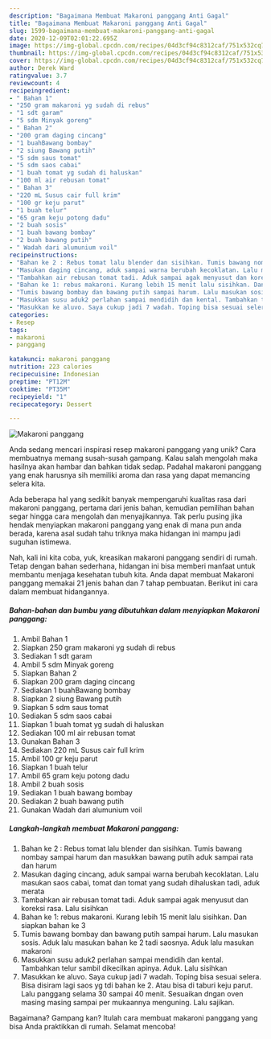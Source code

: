 ```yaml
---
description: "Bagaimana Membuat Makaroni panggang Anti Gagal"
title: "Bagaimana Membuat Makaroni panggang Anti Gagal"
slug: 1599-bagaimana-membuat-makaroni-panggang-anti-gagal
date: 2020-12-09T02:01:22.695Z
image: https://img-global.cpcdn.com/recipes/04d3cf94c8312caf/751x532cq70/makaroni-panggang-foto-resep-utama.jpg
thumbnail: https://img-global.cpcdn.com/recipes/04d3cf94c8312caf/751x532cq70/makaroni-panggang-foto-resep-utama.jpg
cover: https://img-global.cpcdn.com/recipes/04d3cf94c8312caf/751x532cq70/makaroni-panggang-foto-resep-utama.jpg
author: Derek Ward
ratingvalue: 3.7
reviewcount: 4
recipeingredient:
- " Bahan 1"
- "250 gram makaroni yg sudah di rebus"
- "1 sdt garam"
- "5 sdm Minyak goreng"
- " Bahan 2"
- "200 gram daging cincang"
- "1 buahBawang bombay"
- "2 siung Bawang putih"
- "5 sdm saus tomat"
- "5 sdm saos cabai"
- "1 buah tomat yg sudah di haluskan"
- "100 ml air rebusan tomat"
- " Bahan 3"
- "220 mL Susus cair full krim"
- "100 gr keju parut"
- "1 buah telur"
- "65 gram keju potong dadu"
- "2 buah sosis"
- "1 buah bawang bombay"
- "2 buah bawang putih"
- " Wadah dari alumunium voil"
recipeinstructions:
- "Bahan ke 2 : Rebus tomat lalu blender dan sisihkan. Tumis bawang nombay sampai harum dan masukkan bawang putih aduk sampai rata dan harum"
- "Masukan daging cincang, aduk sampai warna berubah kecoklatan. Lalu masukan saos cabai, tomat dan tomat yang sudah dihaluskan tadi, aduk merata"
- "Tambahkan air rebusan tomat tadi. Aduk sampai agak menyusut dan koreksi rasa. Lalu sisihkan"
- "Bahan ke 1: rebus makaroni. Kurang lebih 15 menit lalu sisihkan. Dan siapkan bahan ke 3"
- "Tumis bawang bombay dan bawang putih sampai harum. Lalu masukan sosis. Aduk lalu masukan bahan ke 2 tadi saosnya. Aduk lalu masukan makaroni"
- "Masukkan susu aduk2 perlahan sampai mendidih dan kental. Tambahkan telur sambil dikecilkan apinya. Aduk. Lalu sisihkan"
- "Masukkan ke aluvo. Saya cukup jadi 7 wadah. Toping bisa sesuai selera. Bisa disiram lagi saos yg tdi bahan ke 2. Atau bisa di taburi keju parut. Lalu panggang selama 30 sampai 40 menit. Sesuaikan dngan oven masing masing sampai per mukaannya menguning. Lalu sajikan."
categories:
- Resep
tags:
- makaroni
- panggang

katakunci: makaroni panggang 
nutrition: 223 calories
recipecuisine: Indonesian
preptime: "PT12M"
cooktime: "PT35M"
recipeyield: "1"
recipecategory: Dessert

---
```



![Makaroni panggang](https://img-global.cpcdn.com/recipes/04d3cf94c8312caf/751x532cq70/makaroni-panggang-foto-resep-utama.jpg)

Anda sedang mencari inspirasi resep makaroni panggang yang unik? Cara membuatnya memang susah-susah gampang. Kalau salah mengolah maka hasilnya akan hambar dan bahkan tidak sedap. Padahal makaroni panggang yang enak harusnya sih memiliki aroma dan rasa yang dapat memancing selera kita.



Ada beberapa hal yang sedikit banyak mempengaruhi kualitas rasa dari makaroni panggang, pertama dari jenis bahan, kemudian pemilihan bahan segar hingga cara mengolah dan menyajikannya. Tak perlu pusing jika hendak menyiapkan makaroni panggang yang enak di mana pun anda berada, karena asal sudah tahu triknya maka hidangan ini mampu jadi suguhan istimewa.


Nah, kali ini kita coba, yuk, kreasikan makaroni panggang sendiri di rumah. Tetap dengan bahan sederhana, hidangan ini bisa memberi manfaat untuk membantu menjaga kesehatan tubuh kita. Anda dapat membuat Makaroni panggang memakai 21 jenis bahan dan 7 tahap pembuatan. Berikut ini cara dalam membuat hidangannya.

<!--inarticleads1-->

##### Bahan-bahan dan bumbu yang dibutuhkan dalam menyiapkan Makaroni panggang:

1. Ambil  Bahan 1
1. Siapkan 250 gram makaroni yg sudah di rebus
1. Sediakan 1 sdt garam
1. Ambil 5 sdm Minyak goreng
1. Siapkan  Bahan 2
1. Siapkan 200 gram daging cincang
1. Sediakan 1 buahBawang bombay
1. Siapkan 2 siung Bawang putih
1. Siapkan 5 sdm saus tomat
1. Sediakan 5 sdm saos cabai
1. Siapkan 1 buah tomat yg sudah di haluskan
1. Sediakan 100 ml air rebusan tomat
1. Gunakan  Bahan 3
1. Sediakan 220 mL Susus cair full krim
1. Ambil 100 gr keju parut
1. Siapkan 1 buah telur
1. Ambil 65 gram keju potong dadu
1. Ambil 2 buah sosis
1. Sediakan 1 buah bawang bombay
1. Sediakan 2 buah bawang putih
1. Gunakan  Wadah dari alumunium voil




<!--inarticleads2-->

##### Langkah-langkah membuat Makaroni panggang:

1. Bahan ke 2 : Rebus tomat lalu blender dan sisihkan. Tumis bawang nombay sampai harum dan masukkan bawang putih aduk sampai rata dan harum
1. Masukan daging cincang, aduk sampai warna berubah kecoklatan. Lalu masukan saos cabai, tomat dan tomat yang sudah dihaluskan tadi, aduk merata
1. Tambahkan air rebusan tomat tadi. Aduk sampai agak menyusut dan koreksi rasa. Lalu sisihkan
1. Bahan ke 1: rebus makaroni. Kurang lebih 15 menit lalu sisihkan. Dan siapkan bahan ke 3
1. Tumis bawang bombay dan bawang putih sampai harum. Lalu masukan sosis. Aduk lalu masukan bahan ke 2 tadi saosnya. Aduk lalu masukan makaroni
1. Masukkan susu aduk2 perlahan sampai mendidih dan kental. Tambahkan telur sambil dikecilkan apinya. Aduk. Lalu sisihkan
1. Masukkan ke aluvo. Saya cukup jadi 7 wadah. Toping bisa sesuai selera. Bisa disiram lagi saos yg tdi bahan ke 2. Atau bisa di taburi keju parut. Lalu panggang selama 30 sampai 40 menit. Sesuaikan dngan oven masing masing sampai per mukaannya menguning. Lalu sajikan.




Bagaimana? Gampang kan? Itulah cara membuat makaroni panggang yang bisa Anda praktikkan di rumah. Selamat mencoba!
